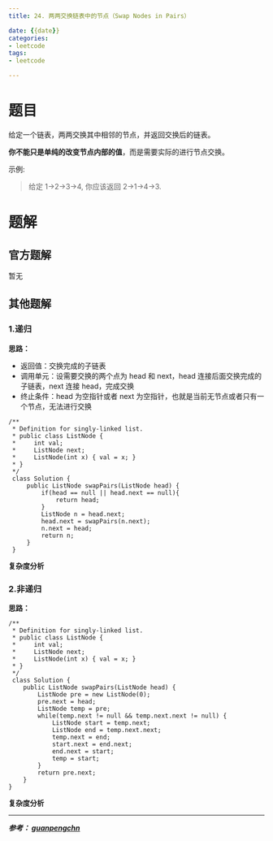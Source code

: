 ```yaml
---
title: 24. 两两交换链表中的节点（Swap Nodes in Pairs）

date: {{date}}
categories:
- leetcode
tags:
- leetcode

---
```

# 题目
给定一个链表，两两交换其中相邻的节点，并返回交换后的链表。

**你不能只是单纯的改变节点内部的值**，而是需要实际的进行节点交换。

示例:

> 给定 1->2->3->4, 你应该返回 2->1->4->3.



# 题解

## 官方题解
暂无

## 其他题解
### 1.递归
**思路：**
- 返回值：交换完成的子链表
- 调用单元：设需要交换的两个点为 head 和 next，head 连接后面交换完成的子链表，next 连接 head，完成交换
- 终止条件：head 为空指针或者 next 为空指针，也就是当前无节点或者只有一个节点，无法进行交换

```
/**
 * Definition for singly-linked list.
 * public class ListNode {
 *     int val;
 *     ListNode next;
 *     ListNode(int x) { val = x; }
 * }
 */
 class Solution {
     public ListNode swapPairs(ListNode head) {
         if(head == null || head.next == null){
             return head;
         }
         ListNode n = head.next;
         head.next = swapPairs(n.next);
         n.next = head;
         return n;
     }
 }
```
**复杂度分析**

### 2.非递归
**思路：**

```
/**
 * Definition for singly-linked list.
 * public class ListNode {
 *     int val;
 *     ListNode next;
 *     ListNode(int x) { val = x; }
 * }
 */
 class Solution {
    public ListNode swapPairs(ListNode head) {
        ListNode pre = new ListNode(0);
        pre.next = head;
        ListNode temp = pre;
        while(temp.next != null && temp.next.next != null) {
            ListNode start = temp.next;
            ListNode end = temp.next.next;
            temp.next = end;
            start.next = end.next;
            end.next = start;
            temp = start;
        }
        return pre.next;
    }
}
```
**复杂度分析**



---
***参考：
[guanpengchn](https://leetcode-cn.com/problems/swap-nodes-in-pairs/solution/hua-jie-suan-fa-24-liang-liang-jiao-huan-lian-biao/)***
